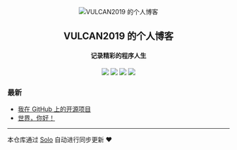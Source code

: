 <p align="center"><img alt="VULCAN2019 的个人博客" src="https://static.b3log.org/images/brand/solo-32.png"></p><h2 align="center">
VULCAN2019 的个人博客
</h2>

<h4 align="center">记录精彩的程序人生</h4>
<p align="center"><a title="VULCAN2019 的个人博客" target="_blank" href="https://github.com/VULCAN2019/solo-blog"><img src="https://img.shields.io/github/last-commit/VULCAN2019/solo-blog.svg?style=flat-square&color=FF9900"></a>
<a title="GitHub repo size in bytes" target="_blank" href="https://github.com/VULCAN2019/solo-blog"><img src="https://img.shields.io/github/repo-size/VULCAN2019/solo-blog.svg?style=flat-square"></a>
<a title="Solo Version" target="_blank" href="https://github.com/88250/solo/releases"><img src="https://img.shields.io/badge/solo-3.6.7-f1e05a.svg?style=flat-square&color=blueviolet"></a>
<a title="Hits" target="_blank" href="https://github.com/88250/hits"><img src="https://hits.b3log.org/VULCAN2019/solo-blog.svg"></a></p>

### 最新

* [我在 GitHub 上的开源项目](https://www.juneblog.online/my-github-repos)
* [世界，你好！](https://www.juneblog.online/hello-solo)



---

本仓库通过 [Solo](https://github.com/88250/solo) 自动进行同步更新 ❤️ 